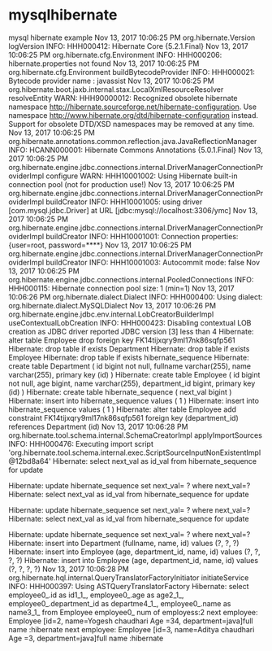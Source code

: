 # mysqlhibernate
mysql hibernate example
Nov 13, 2017 10:06:25 PM org.hibernate.Version logVersion
INFO: HHH000412: Hibernate Core {5.2.1.Final}
Nov 13, 2017 10:06:25 PM org.hibernate.cfg.Environment <clinit>
INFO: HHH000206: hibernate.properties not found
Nov 13, 2017 10:06:25 PM org.hibernate.cfg.Environment buildBytecodeProvider
INFO: HHH000021: Bytecode provider name : javassist
Nov 13, 2017 10:06:25 PM org.hibernate.boot.jaxb.internal.stax.LocalXmlResourceResolver resolveEntity
WARN: HHH90000012: Recognized obsolete hibernate namespace http://hibernate.sourceforge.net/hibernate-configuration. Use namespace http://www.hibernate.org/dtd/hibernate-configuration instead.  Support for obsolete DTD/XSD namespaces may be removed at any time.
Nov 13, 2017 10:06:25 PM org.hibernate.annotations.common.reflection.java.JavaReflectionManager <clinit>
INFO: HCANN000001: Hibernate Commons Annotations {5.0.1.Final}
Nov 13, 2017 10:06:25 PM org.hibernate.engine.jdbc.connections.internal.DriverManagerConnectionProviderImpl configure
WARN: HHH10001002: Using Hibernate built-in connection pool (not for production use!)
Nov 13, 2017 10:06:25 PM org.hibernate.engine.jdbc.connections.internal.DriverManagerConnectionProviderImpl buildCreator
INFO: HHH10001005: using driver [com.mysql.jdbc.Driver] at URL [jdbc:mysql://localhost:3306/ymc]
Nov 13, 2017 10:06:25 PM org.hibernate.engine.jdbc.connections.internal.DriverManagerConnectionProviderImpl buildCreator
INFO: HHH10001001: Connection properties: {user=root, password=****}
Nov 13, 2017 10:06:25 PM org.hibernate.engine.jdbc.connections.internal.DriverManagerConnectionProviderImpl buildCreator
INFO: HHH10001003: Autocommit mode: false
Nov 13, 2017 10:06:25 PM org.hibernate.engine.jdbc.connections.internal.PooledConnections <init>
INFO: HHH000115: Hibernate connection pool size: 1 (min=1)
Nov 13, 2017 10:06:26 PM org.hibernate.dialect.Dialect <init>
INFO: HHH000400: Using dialect: org.hibernate.dialect.MySQLDialect
Nov 13, 2017 10:06:26 PM org.hibernate.engine.jdbc.env.internal.LobCreatorBuilderImpl useContextualLobCreation
INFO: HHH000423: Disabling contextual LOB creation as JDBC driver reported JDBC version [3] less than 4
Hibernate: 
    alter table Employee 
        drop 
        foreign key FK14tijxqry9ml17nk86sqfp561
Hibernate: 
    drop table if exists Department
Hibernate: 
    drop table if exists Employee
Hibernate: 
    drop table if exists hibernate_sequence
Hibernate: 
    create table Department (
        id bigint not null,
        fullname varchar(255),
        name varchar(255),
        primary key (id)
    )
Hibernate: 
    create table Employee (
        id bigint not null,
        age bigint,
        name varchar(255),
        department_id bigint,
        primary key (id)
    )
Hibernate: 
    create table hibernate_sequence (
        next_val bigint
    )
Hibernate: 
    insert into hibernate_sequence values ( 1 )
Hibernate: 
    insert into hibernate_sequence values ( 1 )
Hibernate: 
    alter table Employee 
        add constraint FK14tijxqry9ml17nk86sqfp561 
        foreign key (department_id) 
        references Department (id)
Nov 13, 2017 10:06:28 PM org.hibernate.tool.schema.internal.SchemaCreatorImpl applyImportSources
INFO: HHH000476: Executing import script 'org.hibernate.tool.schema.internal.exec.ScriptSourceInputNonExistentImpl@12bd8a64'
Hibernate: 
    select
        next_val as id_val 
    from
        hibernate_sequence for update
            
Hibernate: 
    update
        hibernate_sequence 
    set
        next_val= ? 
    where
        next_val=?
Hibernate: 
    select
        next_val as id_val 
    from
        hibernate_sequence for update
            
Hibernate: 
    update
        hibernate_sequence 
    set
        next_val= ? 
    where
        next_val=?
Hibernate: 
    select
        next_val as id_val 
    from
        hibernate_sequence for update
            
Hibernate: 
    update
        hibernate_sequence 
    set
        next_val= ? 
    where
        next_val=?
Hibernate: 
    insert 
    into
        Department
        (fullname, name, id) 
    values
        (?, ?, ?)
Hibernate: 
    insert 
    into
        Employee
        (age, department_id, name, id) 
    values
        (?, ?, ?, ?)
Hibernate: 
    insert 
    into
        Employee
        (age, department_id, name, id) 
    values
        (?, ?, ?, ?)
Nov 13, 2017 10:06:28 PM org.hibernate.hql.internal.QueryTranslatorFactoryInitiator initiateService
INFO: HHH000397: Using ASTQueryTranslatorFactory
Hibernate: 
    select
        employee0_.id as id1_1_,
        employee0_.age as age2_1_,
        employee0_.department_id as departme4_1_,
        employee0_.name as name3_1_ 
    from
        Employee employee0_
num of employess:2
next employee: Employee [id=2, name=Yogesh chaudhari Age =34, department=java]full name :hibernate
next employee: Employee [id=3, name=Aditya chaudhari Age =3, department=java]full name :hibernate
